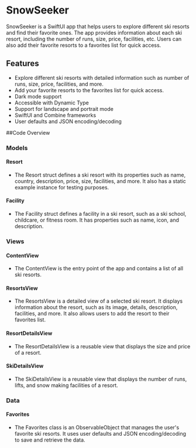 # SnowSeeker
SnowSeeker is a SwiftUI app that helps users to explore different ski resorts and find their favorite ones. The app provides information about each ski resort, including the number of runs, size, price, facilities, etc. Users can also add their favorite resorts to a favorites list for quick access.

## Features
- Explore different ski resorts with detailed information such as number of runs, size, price, facilities, and more.
- Add your favorite resorts to the favorites list for quick access.
- Dark mode support
- Accessible with Dynamic Type
- Support for landscape and portrait mode
- SwiftUI and Combine frameworks
- User defaults and JSON encoding/decoding


##Code Overview

### Models
#### Resort
- The Resort struct defines a ski resort with its properties such as name, country, description, price, size, facilities, and more. It also has a static example instance for testing purposes.

#### Facility
- The Facility struct defines a facility in a ski resort, such as a ski school, childcare, or fitness room. It has properties such as name, icon, and description.


### Views
#### ContentView
- The ContentView is the entry point of the app and contains a list of all ski resorts.

#### ResortsView
- The ResortsView is a detailed view of a selected ski resort. It displays information about the resort, such as its image, details, description, facilities, and more. It also allows users to add the resort to their favorites list.

#### ResortDetailsView
- The ResortDetailsView is a reusable view that displays the size and price of a resort.

#### SkiDetailsView
- The SkiDetailsView is a reusable view that displays the number of runs, lifts, and snow making facilities of a resort.


### Data
#### Favorites
- The Favorites class is an ObservableObject that manages the user's favorite ski resorts. It uses user defaults and JSON encoding/decoding to save and retrieve the data.

